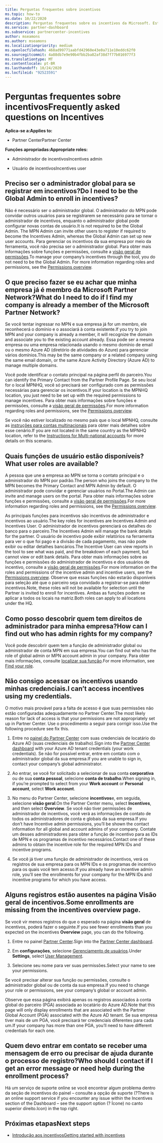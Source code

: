 ```yaml
---
title: Perguntas frequentes sobre incentivos
ms.topic: how-to
ms.date: 10/22/2020
description: Perguntas frequentes sobre os incentivos da Microsoft. Este artigo inclui perguntas sobre funções de usuário, como registrar ou o que fazer sobre mensagens de erro.
ms.service: partner-dashboard
ms.subservice: partnercenter-incentives
author: mseamons
ms.author: mseamons
ms.localizationpriority: medium
ms.openlocfilehash: 468ad99771aabfd42960e43e0a711e10eddc62f0
ms.sourcegitcommit: 4a88db7e9e90b4fbb2ba82af38d7f77b016977f3
ms.translationtype: MT
ms.contentlocale: pt-BR
ms.lasthandoff: 10/24/2020
ms.locfileid: "92523591"
---
```

# <a name="frequently-asked-questions-on-incentives"></a><span data-ttu-id="d1203-104">Perguntas frequentes sobre incentivos</span><span class="sxs-lookup"><span data-stu-id="d1203-104">Frequently asked questions on Incentives</span></span>

<span data-ttu-id="d1203-105">**Aplica-se a:**</span><span class="sxs-lookup"><span data-stu-id="d1203-105">**Applies to:**</span></span>

- <span data-ttu-id="d1203-106">Partner Center</span><span class="sxs-lookup"><span data-stu-id="d1203-106">Partner Center</span></span>

<span data-ttu-id="d1203-107">**Funções apropriadas:**</span><span class="sxs-lookup"><span data-stu-id="d1203-107">**Appropriate roles:**</span></span>

- <span data-ttu-id="d1203-108">Administrador de incentivos</span><span class="sxs-lookup"><span data-stu-id="d1203-108">Incentives admin</span></span>

- <span data-ttu-id="d1203-109">Usuário de incentivos</span><span class="sxs-lookup"><span data-stu-id="d1203-109">Incentives user</span></span>

## <a name="do-i-need-to-be-the-global-admin-to-enroll-in-incentives"></a><span data-ttu-id="d1203-110">Preciso ser o administrador global para se registrar em incentivos?</span><span class="sxs-lookup"><span data-stu-id="d1203-110">Do I need to be the Global Admin to enroll in incentives?</span></span>

<span data-ttu-id="d1203-111">Não é necessário ser o administrador global. O administrador do MPN pode convidar outros usuários para se registrarem se necessário para se tornar o administrador de incentivos, enquanto o administrador global pode configurar novas contas de usuário.</span><span class="sxs-lookup"><span data-stu-id="d1203-111">It is not required to be the Global Admin. The MPN Admin can invite other users to register if required to become the Incentives Admin, whereas the Global Admin can set up new user accounts.</span></span> <span data-ttu-id="d1203-112">Para gerenciar os incentivos da sua empresa por meio da ferramenta, você não precisa ser o administrador global. Para obter mais informações sobre funções e permissões, consulte a [visão geral de permissões](permissions-overview.md).</span><span class="sxs-lookup"><span data-stu-id="d1203-112">To manage your company’s incentives through the tool, you do not need to be the Global Admin. For more information regarding roles and permissions, see the [Permissions overview](permissions-overview.md).</span></span>

## <a name="what-do-i-need-to-do-if-i-find-my-company-is-already-a-member-of-the-microsoft-partner-network"></a><span data-ttu-id="d1203-113">O que preciso fazer se eu achar que minha empresa já é membro da Microsoft Partner Network?</span><span class="sxs-lookup"><span data-stu-id="d1203-113">What do I need to do if I find my company is already a member of the Microsoft Partner Network?</span></span>

<span data-ttu-id="d1203-114">Se você tentar ingressar no MPN e sua empresa já for um membro, ele reconhecerá o domínio e o associará à conta existente.</span><span class="sxs-lookup"><span data-stu-id="d1203-114">If you try to join MPN and your company is already a member, it will recognize the domain and associate you to the existing account already.</span></span> <span data-ttu-id="d1203-115">Essa pode ser a mesma empresa ou uma empresa relacionada usando o mesmo domínio de email ou o mesmo Azure AD (diretório de atividades do Azure) para gerenciar vários domínios.</span><span class="sxs-lookup"><span data-stu-id="d1203-115">This may be the same company or a related company using the same email domain, or the same Azure Activity Directory (Azure AD) to manage multiple domains.</span></span>

<span data-ttu-id="d1203-116">Você pode identificar o contato principal na página perfil do parceiro.</span><span class="sxs-lookup"><span data-stu-id="d1203-116">You can identify the Primary Contact from the Partner Profile Page.</span></span> <span data-ttu-id="d1203-117">Se seu local for o local MPNHQ, você só precisará ser configurado com as permissões necessárias para gerenciar os incentivos.</span><span class="sxs-lookup"><span data-stu-id="d1203-117">If your location is the MPNHQ location, you just need to be set up with the required permissions to manage incentives.</span></span> <span data-ttu-id="d1203-118">Para obter mais informações sobre funções e permissões, consulte a [visão geral de permissões](permissions-overview.md).</span><span class="sxs-lookup"><span data-stu-id="d1203-118">For more information regarding roles and permissions, see the [Permissions overview](permissions-overview.md).</span></span>

<span data-ttu-id="d1203-119">Se você não estiver localizado no mesmo país que o local MPNHQ, consulte as [instruções para contas multinacionais](https://support.microsoft.com/help/4515619/special-considerations-for-multi-national-partners-joining-the-microso) para obter mais detalhes sobre esse cenário.</span><span class="sxs-lookup"><span data-stu-id="d1203-119">If you are not located in the same country as the MPNHQ location, refer to the [Instructions for Multi-national accounts](https://support.microsoft.com/help/4515619/special-considerations-for-multi-national-partners-joining-the-microso) for more details on this scenario.</span></span>

## <a name="what-user-roles-are-available"></a><span data-ttu-id="d1203-120">Quais funções de usuário estão disponíveis?</span><span class="sxs-lookup"><span data-stu-id="d1203-120">What user roles are available?</span></span>

<span data-ttu-id="d1203-121">A pessoa que une a empresa ao MPN se torna o contato principal e o administrador do MPN por padrão.</span><span class="sxs-lookup"><span data-stu-id="d1203-121">The person who joins the company to the MPN becomes the Primary Contact and MPN Admin by default.</span></span> <span data-ttu-id="d1203-122">O administrador pode convidar e gerenciar usuários no Portal.</span><span class="sxs-lookup"><span data-stu-id="d1203-122">The Admin can invite and manage users on the portal.</span></span> <span data-ttu-id="d1203-123">Para obter mais informações sobre funções e permissões, consulte a [visão geral de permissões](permissions-overview.md).</span><span class="sxs-lookup"><span data-stu-id="d1203-123">For more information regarding roles and permissions, see the [Permissions overview](permissions-overview.md).</span></span>

<span data-ttu-id="d1203-124">As principais funções para incentivos são incentivos de administrador e incentivos ao usuário.</span><span class="sxs-lookup"><span data-stu-id="d1203-124">The key roles for incentives are Incentives Admin and Incentives User.</span></span> <span data-ttu-id="d1203-125">O administrador de incentivos gerenciará os detalhes do banco para o parceiro.</span><span class="sxs-lookup"><span data-stu-id="d1203-125">The Incentives Admin will manage the bank details for the partner.</span></span> <span data-ttu-id="d1203-126">O usuário de incentivo pode exibir relatórios na ferramenta para ver o que foi pago e a divisão de cada pagamento, mas não pode exibir ou editar detalhes bancários.</span><span class="sxs-lookup"><span data-stu-id="d1203-126">The Incentive User can view reports in the tool to see what was paid, and the breakdown of each payment, but cannot view or edit bank details.</span></span> <span data-ttu-id="d1203-127">Para obter mais informações sobre as funções e permissões do administrador de incentivos e dos usuários de incentivo, consulte a [visão geral de permissões](permissions-overview.md).</span><span class="sxs-lookup"><span data-stu-id="d1203-127">For more information on the roles and permissions of the incentive admin and incentive users, see the [Permissions overview](permissions-overview.md).</span></span> <span data-ttu-id="d1203-128">Observe que essas funções não estarão disponíveis para seleção até que o parceiro seja convidado a registrar-se para obter incentivos.</span><span class="sxs-lookup"><span data-stu-id="d1203-128">Note, these roles will not be available for selection until the Partner is invited to enroll for incentives.</span></span> <span data-ttu-id="d1203-129">Ambas as funções podem se aplicar a todos os locais na matriz.</span><span class="sxs-lookup"><span data-stu-id="d1203-129">Both roles can apply to all locations under the HQ.</span></span>

## <a name="how-can-i-find-out-who-has-admin-rights-for-my-company"></a><span data-ttu-id="d1203-130">Como posso descobrir quem tem direitos de administrador para minha empresa?</span><span class="sxs-lookup"><span data-stu-id="d1203-130">How can I find out who has admin rights for my company?</span></span>

<span data-ttu-id="d1203-131">Você pode descobrir quem tem a função de administrador global ou administrador de conta MPN em sua empresa.</span><span class="sxs-lookup"><span data-stu-id="d1203-131">You can find out who has the role of global admin or MPN account admin in your company.</span></span> <span data-ttu-id="d1203-132">Para obter mais informações, consulte [localizar sua função](/partner-center/find-your-role.md).</span><span class="sxs-lookup"><span data-stu-id="d1203-132">For more information, see [Find your role](/partner-center/find-your-role.md).</span></span>  

## <a name="i-cant-access-incentives-using-my-credentials"></a><span data-ttu-id="d1203-133">Não consigo acessar os incentivos usando minhas credenciais.</span><span class="sxs-lookup"><span data-stu-id="d1203-133">I can’t access incentives using my credentials.</span></span>

<span data-ttu-id="d1203-134">O motivo mais provável para a falta de acesso é que suas permissões não estão configuradas adequadamente no Partner Center.</span><span class="sxs-lookup"><span data-stu-id="d1203-134">The most likely reason for lack of access is that your permissions are not appropriately set up in Partner Center.</span></span> <span data-ttu-id="d1203-135">Use o procedimento a seguir para corrigir isso.</span><span class="sxs-lookup"><span data-stu-id="d1203-135">Use the following procedure see fix this.</span></span>

1. <span data-ttu-id="d1203-136">Entre no [painel do Partner Center](https://partner.microsoft.com/dashboard/) com suas credenciais de locatário do Azure AD (suas credenciais de trabalho).</span><span class="sxs-lookup"><span data-stu-id="d1203-136">Sign into the [Partner Center dashboard](https://partner.microsoft.com/dashboard/) with your Azure AD tenant credentials (your work credentials).</span></span> <span data-ttu-id="d1203-137">Se não for possível entrar, entre em contato com o administrador global da sua empresa.</span><span class="sxs-lookup"><span data-stu-id="d1203-137">If you are unable to  sign in, contact your company’s global administrator.</span></span>

2. <span data-ttu-id="d1203-138">Ao entrar, se você for solicitado a selecionar de sua conta **corporativa** ou de sua **conta pessoal**, selecione **conta de trabalho**.</span><span class="sxs-lookup"><span data-stu-id="d1203-138">When signing in, if you’re prompted to select from your **Work account** or **Personal account**, select **Work account**.</span></span>

3. <span data-ttu-id="d1203-139">No menu do Partner Center, selecione **incentivos**e, em seguida, selecione **visão geral**.</span><span class="sxs-lookup"><span data-stu-id="d1203-139">On the Partner Center menu, select **Incentives**, and then select **Overview**.</span></span> <span data-ttu-id="d1203-140">Se você não tiver permissões de administrador de incentivos, você verá as informações de contato de todos os administradores de conta e globais da sua empresa.</span><span class="sxs-lookup"><span data-stu-id="d1203-140">If you don’t have Incentive admin permissions,  you’ll be shown the contact information for all global and account admins of your company.</span></span> <span data-ttu-id="d1203-141">Contate um desses administradores para obter a função de incentivo para as IDs de MPN e os programas de incentivo necessários.</span><span class="sxs-lookup"><span data-stu-id="d1203-141">Contact one of these admins to obtain the incentive role for the required MPN IDs and incentive programs.</span></span>

4. <span data-ttu-id="d1203-142">Se você já tiver uma função de administrador de incentivos, verá os registros de sua empresa para os MPN IDs e os programas de incentivo para os quais você tem acesso.</span><span class="sxs-lookup"><span data-stu-id="d1203-142">If you already have an incentive admin role, you’ll see the enrollments for your company for the MPN IDs and incentive programs for which you have access.</span></span>
 
## <a name="some-enrollments-are-missing-from-the-incentives-overview-page"></a><span data-ttu-id="d1203-143">Alguns registros estão ausentes na página Visão geral de incentivos.</span><span class="sxs-lookup"><span data-stu-id="d1203-143">Some enrollments are missing from the incentives overview page.</span></span>

<span data-ttu-id="d1203-144">Se você vir menos registros do que o esperado na página **visão geral** de incentivos, poderá fazer o seguinte.</span><span class="sxs-lookup"><span data-stu-id="d1203-144">If you see fewer enrollments than you expected on the incentives **Overview** page, you can do the following.</span></span>

1. <span data-ttu-id="d1203-145">Entre no painel [Partner Center](https://partner.microsoft.com/dashboard/).</span><span class="sxs-lookup"><span data-stu-id="d1203-145">Sign into the [Partner Center dashboard](https://partner.microsoft.com/dashboard/).</span></span>

2. <span data-ttu-id="d1203-146">Em **configurações**, selecione [Gerenciamento de usuários](https://partner.microsoft.com/pcv/users).</span><span class="sxs-lookup"><span data-stu-id="d1203-146">Under **Settings**, select [User Management](https://partner.microsoft.com/pcv/users).</span></span>

3. <span data-ttu-id="d1203-147">Selecione seu nome para ver suas permissões.</span><span class="sxs-lookup"><span data-stu-id="d1203-147">Select your name to see your permissions.</span></span> 

<span data-ttu-id="d1203-148">Se você precisar alterar sua função ou permissões, consulte o administrador global ou de conta da sua empresa.</span><span class="sxs-lookup"><span data-stu-id="d1203-148">If you need to change your role or permissions, see your company’s global or account admin.</span></span>

<span data-ttu-id="d1203-149">Observe que essa página exibirá apenas os registros associados à conta global do parceiro (PGA) associada ao locatário do Azure AD.</span><span class="sxs-lookup"><span data-stu-id="d1203-149">Note that this page will only display enrollments that are associated with the Partner Global Account (PGA) associated with the Azure AD tenant.</span></span> <span data-ttu-id="d1203-150">Se sua empresa tiver mais de um PGA, você precisará ter credenciais diferentes para cada um.</span><span class="sxs-lookup"><span data-stu-id="d1203-150">If your company has more than one PGA, you’ll need to have different credentials for each one.</span></span>

## <a name="who-should-i-contact-if-i-get-an-error-message-or-need-help-during-the-enrollment-process"></a><span data-ttu-id="d1203-151">Quem devo entrar em contato se receber uma mensagem de erro ou precisar de ajuda durante o processo de registro?</span><span class="sxs-lookup"><span data-stu-id="d1203-151">Who should I contact if I get an error message or need help during the enrollment process?</span></span>

<span data-ttu-id="d1203-152">Há um serviço de suporte online se você encontrar algum problema dentro da seção de incentivos do painel – consulte a opção de suporte (?</span><span class="sxs-lookup"><span data-stu-id="d1203-152">There is an online support service if you encounter any issue within the Incentives section of the Dashboard – see the support option (?</span></span> <span data-ttu-id="d1203-153">Ícone) no canto superior direito.</span><span class="sxs-lookup"><span data-stu-id="d1203-153">Icon) in the top right.</span></span>

## <a name="next-steps"></a><span data-ttu-id="d1203-154">Próximas etapas</span><span class="sxs-lookup"><span data-stu-id="d1203-154">Next steps</span></span>

- [<span data-ttu-id="d1203-155">Introdução aos incentivos</span><span class="sxs-lookup"><span data-stu-id="d1203-155">Getting started with incentives</span></span>](incentives-get-started-intro.md)
